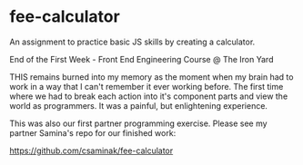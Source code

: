 # fee-calculator
An assignment to practice basic JS skills by creating a calculator.

End of the First Week - Front End Engineering Course @ The Iron Yard

THIS remains burned into my memory as the moment when my brain had to work in a way
that I can't remember it ever working before. The first time where we had to break
each action into it's component parts and view the world as programmers. It was a
painful, but enlightening experience.

This was also our first partner programming exercise. Please see my partner Samina's repo
for our finished work:

https://github.com/csaminak/fee-calculator
